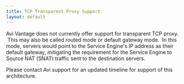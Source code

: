 ```yaml
---
title: TCP Transparent Proxy Support
layout: default
---
```

Avi Vantage does not currently offer support for transparent TCP proxy.  This may also be called routed mode or default gateway mode.  In this mode, servers would point to the Service Engine's IP address as their default gateway, mitigating the requirement for the Service Engine to Source NAT (SNAT) traffic sent to the destination servers.

Please contact Avi support for an updated timeline for support of this architecture.

